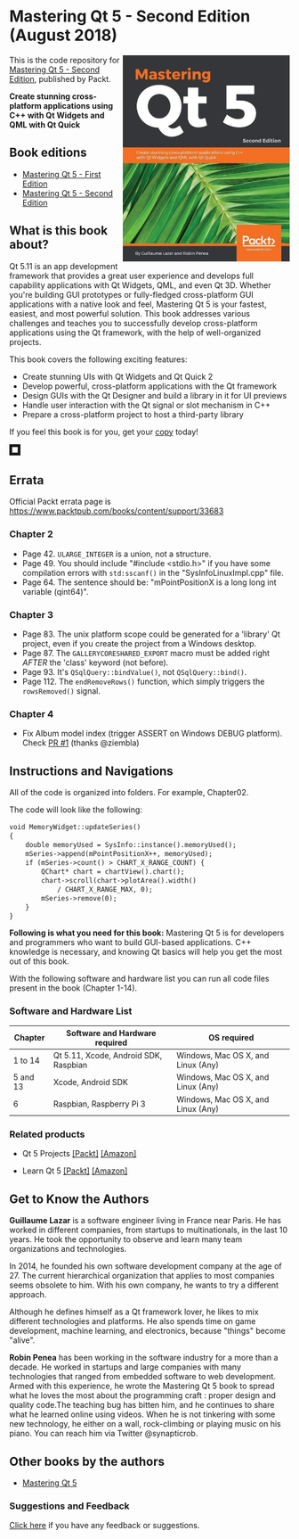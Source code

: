 # Mastering Qt 5 - Second Edition (August 2018)

<a href="https://www.packtpub.com/web-development/mastering-qt-5-second-edition"><img src="https://github.com/PacktPublishing/Mastering-Qt-5-Second-Editon/blob/master/media/mastering-qt5-2nd_cover.jpg?raw=true" alt="" width="300" height="370" align="right"></a>

This is the code repository for [Mastering Qt 5 - Second Edition](https://www.packtpub.com/web-development/mastering-qt-5-second-edition), published by Packt.

**Create stunning cross-platform applications using C++ with Qt Widgets and QML with Qt Quick**

## Book editions
* [Mastering Qt 5 - First Edition](https://github.com/PacktPublishing/Mastering-Qt-5)
* [Mastering Qt 5 - Second Edition](https://github.com/PacktPublishing/Mastering-Qt-5-Second-Editon)

## What is this book about?
Qt 5.11 is an app development framework that provides a great user experience and develops full capability applications with Qt Widgets, QML, and even Qt 3D. Whether you're building GUI prototypes or fully-fledged cross-platform GUI applications with a native look and feel, Mastering Qt 5 is your fastest, easiest, and most powerful solution. This book addresses various challenges and teaches you to successfully develop cross-platform applications using the Qt framework, with the help of well-organized projects.

This book covers the following exciting features: 
* Create stunning UIs with Qt Widgets and Qt Quick 2
*	Develop powerful, cross-platform applications with the Qt framework
*	Design GUIs with the Qt Designer and build a library in it for UI previews
*	Handle user interaction with the Qt signal or slot mechanism in C++
*	Prepare a cross-platform project to host a third-party library

If you feel this book is for you, get your [copy](https://www.amazon.com/dp/1788995392) today!

<a href="https://www.packtpub.com/?utm_source=github&utm_medium=banner&utm_campaign=GitHubBanner"><img src="https://raw.githubusercontent.com/PacktPublishing/GitHub/master/GitHub.png" 
alt="https://www.packtpub.com/" border="5" /></a>

## Errata

Official Packt errata page is https://www.packtpub.com/books/content/support/33683

### Chapter 2
 * Page 42. `ULARGE_INTEGER` is a union, not a structure.
 * Page 49. You should include "#include <stdio.h>" if you have some compilation errors with `std:sscanf()` in the "SysInfoLinuxImpl.cpp" file.
 * Page 64. The sentence should be: "mPointPositionX is a long long int variable (qint64)".
 
 ### Chapter 3
 * Page 83. The unix platform scope could be generated for a 'library' Qt project, even if you create the project from a Windows desktop.
 * Page 87. The `GALLERYCORESHARED_EXPORT` macro must be added right *AFTER* the 'class' keyword (not before).
 * Page 93. It's `QSqlQuery::bindValue()`, not `QSqlQuery::bind()`.
 * Page 112. The `endRemoveRows()` function, which simply triggers the `rowsRemoved()` signal.
 
  ### Chapter 4
  * Fix Album model index (trigger ASSERT on Windows DEBUG platform). Check [PR #1](https://github.com/PacktPublishing/Mastering-Qt-5-Second-Editon/pull/1) (thanks @ziembla)

## Instructions and Navigations
All of the code is organized into folders. For example, Chapter02.

The code will look like the following:
```
void MemoryWidget::updateSeries()
{
    double memoryUsed = SysInfo::instance().memoryUsed();
    mSeries->append(mPointPositionX++, memoryUsed);
    if (mSeries->count() > CHART_X_RANGE_COUNT) {
        QChart* chart = chartView().chart();
        chart->scroll(chart->plotArea().width()
            / CHART_X_RANGE_MAX, 0);
        mSeries->remove(0);
    }
}
```

**Following is what you need for this book:**
Mastering Qt 5 is for developers and programmers who want to build GUI-based applications. C++ knowledge is necessary, and knowing Qt basics will help you get the most out of this book.

With the following software and hardware list you can run all code files present in the book (Chapter 1-14).

### Software and Hardware List

| Chapter  | Software and Hardware required        | OS required                        |
| -------- | ------------------------------------  | -----------------------------------|
| 1 to 14  | Qt 5.11, Xcode, Android SDK, Raspbian | Windows, Mac OS X, and Linux (Any) |
| 5 and 13 | Xcode, Android SDK                    | Windows, Mac OS X, and Linux (Any) |
| 6        | Raspbian, Raspberry Pi 3              | Windows, Mac OS X, and Linux (Any) |

### Related products <Other books you may enjoy>
* Qt 5 Projects [[Packt]](https://www.packtpub.com/application-development/qt-5-projects?utm_source=github&utm_medium=repository&utm_campaign=9781788293884) [[Amazon]](https://www.amazon.com/dp/1788293886)

* Learn Qt 5 [[Packt]](https://www.packtpub.com/web-development/learn-qt-5?utm_source=github&utm_medium=repository&utm_campaign=9781788478854) [[Amazon]](https://www.amazon.com/dp/1788478851)

## Get to Know the Authors
**Guillaume Lazar** is a software engineer living in France near Paris. He has worked in different companies, from startups to multinationals, in the last 10 years. He took the opportunity to observe and learn many team organizations and technologies.

In 2014, he founded his own software development company at the age of 27. The current hierarchical organization that applies to most companies seems obsolete to him. With his own company, he wants to try a different approach.

Although he defines himself as a Qt framework lover, he likes to mix different technologies and platforms. He also spends time on game development, machine learning, and electronics, because "things" become "alive".

**Robin Penea** has been working in the software industry for a more than a decade. He worked in startups and large companies with many technologies that ranged from embedded software to web development. Armed with this experience, he wrote the Mastering Qt 5 book to spread what he loves the most about the programming craft : proper design and quality code.The teaching bug has bitten him, and he continues to share what he learned online using videos. When he is not tinkering with some new technology, he either on a wall, rock-climbing or playing music on his piano. You can reach him via Twitter @synapticrob.


## Other books by the authors
* [Mastering Qt 5](https://www.packtpub.com/application-development/mastering-qt-5?utm_source=github&utm_medium=repository&utm_campaign=9781786467126)

### Suggestions and Feedback
[Click here](https://docs.google.com/forms/d/e/1FAIpQLSdy7dATC6QmEL81FIUuymZ0Wy9vH1jHkvpY57OiMeKGqib_Ow/viewform) if you have any feedback or suggestions.

